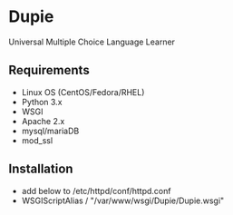 # Dupie
Universal Multiple Choice Language Learner


## Requirements
 - Linux OS (CentOS/Fedora/RHEL)
 - Python 3.x
 - WSGI
 - Apache 2.x
 - mysql/mariaDB
 - mod_ssl


## Installation
 * add below to /etc/httpd/conf/httpd.conf
 * WSGIScriptAlias / "/var/www/wsgi/Dupie/Dupie.wsgi"
